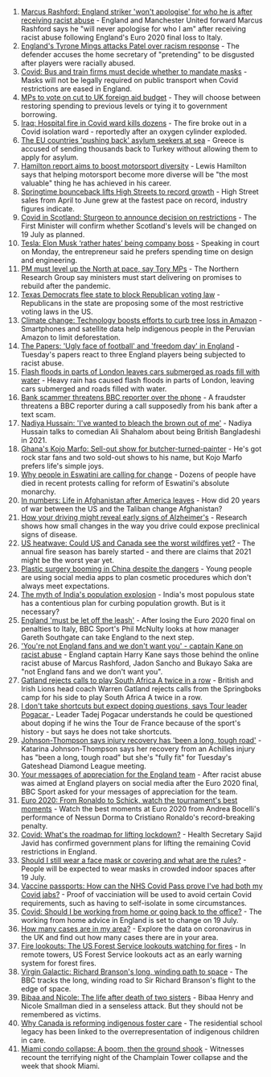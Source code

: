 1. [Marcus Rashford: England striker 'won't apologise' for who he is after receiving racist abuse](https://www.bbc.co.uk/sport/football/57814154) - England and Manchester United forward Marcus Rashford says he "will never apologise for who I am" after receiving racist abuse following England's Euro 2020 final loss to Italy.
2. [England's Tyrone Mings attacks Patel over racism response](https://www.bbc.co.uk/news/uk-politics-57778668) - The defender accuses the home secretary of "pretending" to be disgusted after players were racially abused.
3. [Covid: Bus and train firms must decide whether to mandate masks](https://www.bbc.co.uk/news/business-57813402) - Masks will not be legally required on public transport when Covid restrictions are eased in England.
4. [MPs to vote on cut to UK foreign aid budget](https://www.bbc.co.uk/news/uk-57815034) - They will choose between restoring spending to previous levels or tying it to government borrowing.
5. [Iraq: Hospital fire in Covid ward kills dozens](https://www.bbc.co.uk/news/world-middle-east-57814954) - The fire broke out in a Covid isolation ward - reportedly after an oxygen cylinder exploded.
6. [The EU countries 'pushing back' asylum seekers at sea](https://www.bbc.co.uk/news/world-europe-57809909) - Greece is accused of sending thousands back to Turkey without allowing them to apply for asylum.
7. [Hamilton report aims to boost motorsport diversity](https://www.bbc.co.uk/sport/formula1/57783786) - Lewis Hamilton says that helping motorsport become more diverse will be "the most valuable" thing he has achieved in his career.
8. [Springtime bounceback lifts High Streets to record growth](https://www.bbc.co.uk/news/business-57804446) - High Street sales from April to June grew at the fastest pace on record, industry figures indicate.
9. [Covid in Scotland: Sturgeon to announce decision on restrictions](https://www.bbc.co.uk/news/uk-scotland-scotland-politics-57806095) - The First Minister will confirm whether Scotland's levels will be changed on 19 July as planned.
10. [Tesla: Elon Musk ‘rather hates’ being company boss](https://www.bbc.co.uk/news/business-57813938) - Speaking in court on Monday, the entrepreneur said he prefers spending time on design and engineering.
11. [PM must level up the North at pace, say Tory MPs](https://www.bbc.co.uk/news/uk-politics-57813975) - The Northern Research Group say ministers must start delivering on promises to rebuild after the pandemic.
12. [Texas Democrats flee state to block Republican voting law](https://www.bbc.co.uk/news/world-us-canada-57814213) - Republicans in the state are proposing some of the most restrictive voting laws in the US.
13. [Climate change: Technology boosts efforts to curb tree loss in Amazon](https://www.bbc.co.uk/news/science-environment-57807544) - Smartphones and satellite data help indigenous people in the Peruvian Amazon to limit deforestation.
14. [The Papers: 'Ugly face of football' and 'freedom day' in England](https://www.bbc.co.uk/news/blogs-the-papers-57814894) - Tuesday's papers react to three England players being subjected to racist abuse.
15. [Flash floods in parts of London leaves cars submerged as roads fill with water](https://www.bbc.co.uk/news/uk-57811613) - Heavy rain has caused flash floods in parts of London, leaving cars submerged and roads filled with water.
16. [Bank scammer threatens BBC reporter over the phone](https://www.bbc.co.uk/news/uk-england-northamptonshire-57809349) - A fraudster threatens a BBC reporter during a call supposedly from his bank after a text scam.
17. [Nadiya Hussain: 'I've wanted to bleach the brown out of me'](https://www.bbc.co.uk/news/uk-57809147) - Nadiya Hussain talks to comedian Ali Shahalom about being British Bangladeshi in 2021.
18. [Ghana's Kojo Marfo: Sell-out show for butcher-turned-painter](https://www.bbc.co.uk/news/world-africa-57553149) - He's got rock star fans and two sold-out shows to his name, but Kojo Marfo prefers life's simple joys.
19. [Why people in Eswatini are calling for change](https://www.bbc.co.uk/news/world-africa-57807153) - Dozens of people have died in recent protests calling for reform of Eswatini's absolute monarchy.
20. [In numbers: Life in Afghanistan after America leaves](https://www.bbc.co.uk/news/world-asia-57767067) - How did 20 years of war between the US and the Taliban change Afghanistan?
21. [How your driving might reveal early signs of Alzheimer's](https://www.bbc.co.uk/news/business-57670006) - Research shows how small changes in the way you drive could expose preclinical signs of disease.
22. [US heatwave: Could US and Canada see the worst wildfires yet?](https://www.bbc.co.uk/news/57770728) - The annual fire season has barely started - and there are claims that 2021 might be the worst year yet.
23. [Plastic surgery booming in China despite the dangers](https://www.bbc.co.uk/news/world-asia-china-57691525) - Young people are using social media apps to plan cosmetic procedures which don't always meet expectations.
24. [The myth of India's population explosion](https://www.bbc.co.uk/news/world-asia-india-57801764) - India's most populous state has a contentious plan for curbing population growth. But is it necessary?
25. [England 'must be let off the leash'](https://www.bbc.co.uk/sport/football/57807877) - After losing the Euro 2020 final on penalties to Italy, BBC Sport's Phil McNulty looks at how manager Gareth Southgate can take England to the next step.
26. ['You're not England fans and we don't want you' - captain Kane on racist abuse](https://www.bbc.co.uk/sport/football/57813679) - England captain Harry Kane says those behind the online racist abuse of Marcus Rashford, Jadon Sancho and Bukayo Saka are "not England fans and we don't want you".
27. [Gatland rejects calls to play South Africa A twice in a row](https://www.bbc.co.uk/sport/rugby-union/57810953) - British and Irish Lions head coach Warren Gatland rejects calls from the Springboks camp for his side to play South Africa A twice in a row.
28. [I don't take shortcuts but expect doping questions, says Tour leader Pogacar ](https://www.bbc.co.uk/sport/cycling/57800746) - Leader Tadej Pogacar understands he could be questioned about doping if he wins the Tour de France because of the sport's history - but says he does not take shortcuts.
29. [Johnson-Thompson says injury recovery has 'been a long, tough road'](https://www.bbc.co.uk/sport/athletics/57809989) - Katarina Johnson-Thompson says her recovery from an Achilles injury has "been a long, tough road" but she's "fully fit" for Tuesday's Gateshead Diamond League meeting.
30. [Your messages of appreciation for the England team](https://www.bbc.co.uk/sport/football/57808570) - After racist abuse was aimed at England players on social media after the Euro 2020 final, BBC Sport asked for your messages of appreciation for the team.
31. [Euro 2020: From Ronaldo to Schick, watch the tournament's best moments](https://www.bbc.co.uk/sport/av/football/57806953) - Watch the best moments at Euro 2020 from Andrea Bocelli's performance of Nessun Dorma to Cristiano Ronaldo's record-breaking penalty.
32. [Covid: What's the roadmap for lifting lockdown?](https://www.bbc.co.uk/news/explainers-52530518) - Health Secretary Sajid Javid has confirmed government plans for lifting the remaining Covid restrictions in England.
33. [Should I still wear a face mask or covering and what are the rules?](https://www.bbc.co.uk/news/health-51205344) - People will be expected to wear masks in crowded indoor spaces after 19 July.
34. [Vaccine passports: How can the NHS Covid Pass prove I've had both my Covid jabs?](https://www.bbc.co.uk/news/explainers-55718553) - Proof of vacciniation will be used to avoid certain Covid requirements, such as having to self-isolate in some circumstances.
35. [Covid: Should I be working from home or going back to the office?](https://www.bbc.co.uk/news/business-52567567) - The working from home advice in England is set to change on 19 July.
36. [How many cases are in my area?](https://www.bbc.co.uk/news/uk-51768274) - Explore the data on coronavirus in the UK and find out how many cases there are in your area.
37. [Fire lookouts: The US Forest Service lookouts watching for fires](https://www.bbc.co.uk/news/world-us-canada-57626403) - In remote towers, US Forest Service lookouts act as an early warning system for forest fires.
38. [Virgin Galactic: Richard Branson's long, winding path to space](https://www.bbc.co.uk/news/science-environment-57798167) - The BBC tracks the long, winding road to Sir Richard Branson's flight to the edge of space.
39. [Bibaa and Nicole: The life after death of two sisters](https://www.bbc.co.uk/news/uk-england-london-57679755) - Bibaa Henry and Nicole Smallman died in a senseless attack. But they should not be remembered as victims.
40. [Why Canada is reforming indigenous foster care](https://www.bbc.co.uk/news/world-us-canada-57646170) - The residential school legacy has been linked to the overrepresentation of indigenous children in care.
41. [Miami condo collapse: A boom, then the ground shook](https://www.bbc.co.uk/news/world-us-canada-57690165) - Witnesses recount the terrifying night of the Champlain Tower collapse and the week that shook Miami.
